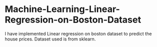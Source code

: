 # Machine-Learning-Linear-Regression-on-Boston-Dataset
I have implemented Linear regression on boston dataset to predict the house prices.
Dataset used is from sklearn.
